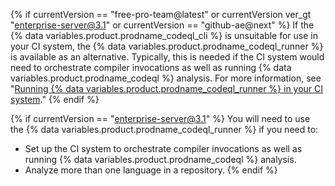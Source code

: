 {% if currentVersion == "free-pro-team@latest" or currentVersion ver_gt "enterprise-server@3.1" or currentVersion == "github-ae@next" %}
If the {% data variables.product.prodname_codeql_cli %} is unsuitable for use in your CI system, the {% data variables.product.prodname_codeql_runner %} is available as an alternative. Typically, this is needed if the CI system would need to orchestrate compiler invocations as well as running {% data variables.product.prodname_codeql %} analysis. For more information, see "[Running {% data variables.product.prodname_codeql_runner %} in your CI system](/code-security/secure-coding/using-codeql-code-scanning-with-your-existing-ci-system/running-codeql-runner-in-your-ci-system)."
{% endif %}

{% if currentVersion == "enterprise-server@3.1" %}
You will need to use the {% data variables.product.prodname_codeql_runner %} if you need to:
- Set up the CI system to orchestrate compiler invocations as well as running {% data variables.product.prodname_codeql %} analysis.
- Analyze more than one language in a repository.
{% endif %}
